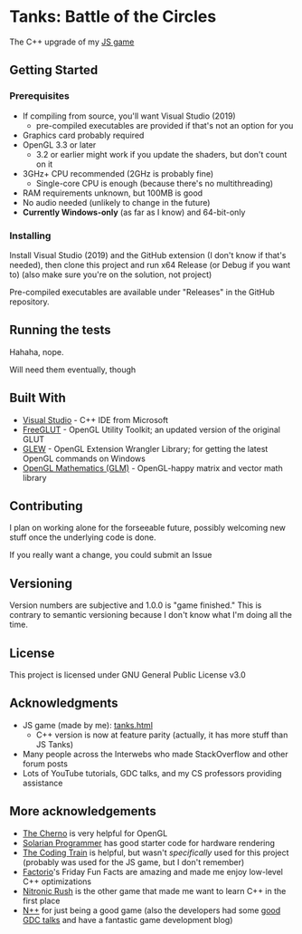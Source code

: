 # Tanks: Battle of the Circles

The C++ upgrade of my [JS game](https://uncreativeusername.neocities.org/tanks.html)

## Getting Started

### Prerequisites

* If compiling from source, you'll want Visual Studio (2019)
    * pre-compiled executables are provided if that's not an option for you
* Graphics card probably required
* OpenGL 3.3 or later
    * 3.2 or earlier might work if you update the shaders, but don't count on it
* 3GHz+ CPU recommended (2GHz is probably fine)
    * Single-core CPU is enough (because there's no multithreading)
* RAM requirements unknown, but 100MB is good
* No audio needed (unlikely to change in the future)
* **Currently Windows-only** (as far as I know) and 64-bit-only

### Installing

Install Visual Studio (2019) and the GitHub extension (I don't know if that's needed), then clone this project and run x64 Release (or Debug if you want to) (also make sure you're on the solution, not project)

Pre-compiled executables are available under "Releases" in the GitHub repository.

## Running the tests

Hahaha, nope.

Will need them eventually, though

## Built With

* [Visual Studio](https://visualstudio.microsoft.com/) - C++ IDE from Microsoft
* [FreeGLUT](http://freeglut.sourceforge.net/) - OpenGL Utility Toolkit; an updated version of the original GLUT
* [GLEW](http://glew.sourceforge.net/) - OpenGL Extension Wrangler Library; for getting the latest OpenGL commands on Windows
* [OpenGL Mathematics (GLM)](https://github.com/g-truc/glm) - OpenGL-happy matrix and vector math library

## Contributing

I plan on working alone for the forseeable future, possibly welcoming new stuff once the underlying code is done.

If you really want a change, you could submit an Issue 

## Versioning

Version numbers are subjective and 1.0.0 is "game finished." This is contrary to semantic versioning because I don't know what I'm doing all the time.

## License

This project is licensed under GNU General Public License v3.0

## Acknowledgments

* JS game (made by me): [tanks.html](https://uncreativeusername.neocities.org/tanks.html)
    * C++ version is now at feature parity (actually, it has more stuff than JS Tanks)
* Many people across the Interwebs who made StackOverflow and other forum posts
* Lots of YouTube tutorials, GDC talks, and my CS professors providing assistance

## More acknowledgements

* [The Cherno](https://www.youtube.com/user/TheChernoProject/videos) is very helpful for OpenGL
* [Solarian Programmer](https://solarianprogrammer.com/) has good starter code for hardware rendering
* [The Coding Train](https://www.youtube.com/user/shiffman/videos) is helpful, but wasn't *specifically* used for this project (probably was used for the JS game, but I don't remember)
* [Factorio](https://www.factorio.com/)'s Friday Fun Facts are amazing and made me enjoy low-level C++ optimizations
* [Nitronic Rush](http://nitronic-rush.com/) is the other game that made me want to learn C++ in the first place
* [N++](http://www.nplusplus.org/) for just being a good game (also the developers had some [good GDC talks](https://www.youtube.com/watch?v=VZ4xevskMCI) and have a fantastic game development blog)
